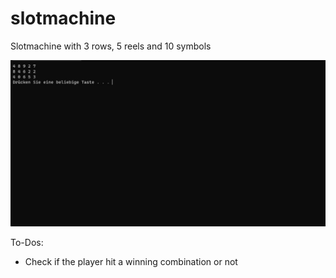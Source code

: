 # slotmachine
 Slotmachine with 3 rows, 5 reels and 10 symbols

![example](example/resultExample.jpg)

To-Dos:

- Check if the player hit a winning combination or not
